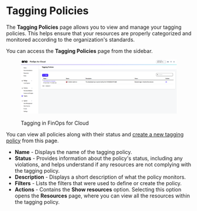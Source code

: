 # Tagging Policies

The **Tagging Policies** page allows you to view and manage your tagging policies. This helps ensure that your resources are properly categorized and monitored according to the organization's standards.

You can access the **Tagging Policies** page from the sidebar.&#x20;

<figure><img src="../../../../.gitbook/assets/ffc_tagging.png" alt=""><figcaption><p>Tagging in FinOps for Cloud</p></figcaption></figure>

You can view all policies along with their status and [create a new tagging policy](create-tagging-policies.md) from this page.

* **Name** - Displays the name of the tagging policy.&#x20;
* **Status** - Provides information about the policy's status, including any violations, and helps understand if any resources are not complying with the tagging policy.
* **Description** - Displays a short description of what the policy monitors.
* **Filters** - Lists the filters that were used to define or create the policy.
* **Actions** - Contains the **Show resources** option. Selecting this option opens the **Resources** page, where you can view all the resources within the tagging policy.&#x20;
